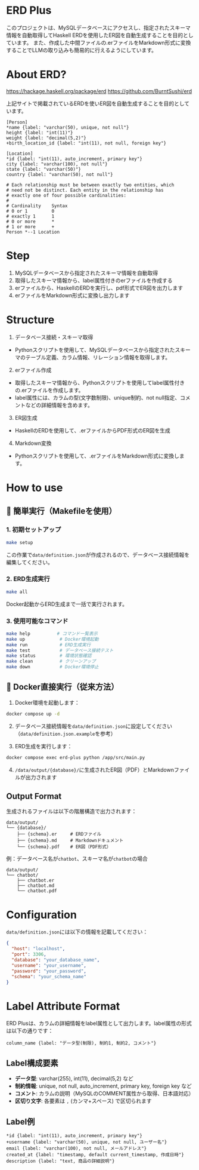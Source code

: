 # ERD Plus
このプロジェクトは、MySQLデータベースにアクセスし、指定されたスキーマ情報を自動取得してHaskell ERDを使用したER図を自動生成することを目的としています。
また、作成した中間ファイルの.erファイルをMarkdown形式に変換することでLLMの取り込みも簡易的に行えるようにしています。

# About ERD?
https://hackage.haskell.org/package/erd
https://github.com/BurntSushi/erd

上記サイトで掲載されているERDを使いER図を自動生成することを目的としています。

```
[Person]
*name {label: "varchar(50), unique, not null"}
height {label: "int(11)"}
weight {label: "decimal(5,2)"}
+birth_location_id {label: "int(11), not null, foreign key"}

[Location]
*id {label: "int(11), auto_increment, primary key"}
city {label: "varchar(100), not null"}
state {label: "varchar(50)"}
country {label: "varchar(50), not null"}

# Each relationship must be between exactly two entities, which
# need not be distinct. Each entity in the relationship has
# exactly one of four possible cardinalities:
#
# Cardinality    Syntax
# 0 or 1         0
# exactly 1      1
# 0 or more      *
# 1 or more      +
Person *--1 Location
```

# Step
1. MySQLデータベースから指定されたスキーマ情報を自動取得
2. 取得したスキーマ情報から、label属性付きのerファイルを作成する
3. erファイルから、HaskellのERDを実行し、pdf形式でER図を出力します
4. erファイルをMarkdown形式に変換し出力します

# Structure
1. データベース接続・スキーマ取得
- Pythonスクリプトを使用して、MySQLデータベースから指定されたスキーマのテーブル定義、カラム情報、リレーション情報を取得します。
2. erファイル作成
- 取得したスキーマ情報から、Pythonスクリプトを使用してlabel属性付きの.erファイルを作成します。
- label属性には、カラムの型(文字数制限)、unique制約、not null指定、コメントなどの詳細情報を含めます。
3. ER図生成
- HaskellのERDを使用して、.erファイルからPDF形式のER図を生成
4. Markdown変換
- Pythonスクリプトを使用して、.erファイルをMarkdown形式に変換します。

# How to use

## 🚀 簡単実行（Makefileを使用）

### 1. 初期セットアップ
```bash
make setup
```
この作業で`data/definition.json`が作成されるので、データベース接続情報を編集してください。

### 2. ERD生成実行
```bash
make all
```
Docker起動からERD生成まで一括で実行されます。

### 3. 使用可能なコマンド
```bash
make help          # コマンド一覧表示
make up             # Docker環境起動
make run            # ERD生成実行
make test           # データベース接続テスト
make status         # 環境状態確認
make clean          # クリーンアップ
make down           # Docker環境停止
```

## 🐳 Docker直接実行（従来方法）

1. Docker環境を起動します：
```bash
docker compose up -d
```

2. データベース接続情報を`data/definition.json`に設定してください（`data/definition.json.example`を参考）

3. ERD生成を実行します：
```bash
docker compose exec erd-plus python /app/src/main.py
```

4. `/data/output/{database}/`に生成されたER図（PDF）とMarkdownファイルが出力されます

## Output Format
生成されるファイルは以下の階層構造で出力されます：

```
data/output/
└── {database}/
    ├── {schema}.er     # ERDファイル
    ├── {schema}.md     # Markdownドキュメント
    └── {schema}.pdf    # ER図（PDF形式）
```

例：データベース名が`chatbot`、スキーマ名が`chatbot`の場合
```
data/output/
└── chatbot/
    ├── chatbot.er
    ├── chatbot.md
    └── chatbot.pdf
```

# Configuration
`data/definition.json`には以下の情報を記載してください：
```json
{
  "host": "localhost",
  "port": 3306,
  "database": "your_database_name",
  "username": "your_username",
  "password": "your_password",
  "schema": "your_schema_name"
}
```

# Label Attribute Format
ERD Plusは、カラムの詳細情報をlabel属性として出力します。label属性の形式は以下の通りです：

```
column_name {label: "データ型(制限), 制約1, 制約2, コメント"}
```

## Label構成要素
- **データ型**: varchar(255), int(11), decimal(5,2) など
- **制約情報**: unique, not null, auto_increment, primary key, foreign key など
- **コメント**: カラムの説明（MySQLのCOMMENT属性から取得、日本語対応）
- **区切り文字**: 各要素は `,` (カンマ+スペース) で区切られます

## Label例
```
*id {label: "int(11), auto_increment, primary key"}
+username {label: "varchar(50), unique, not null, ユーザー名"}
email {label: "varchar(100), not null, メールアドレス"}
created_at {label: "timestamp, default current_timestamp, 作成日時"}
description {label: "text, 商品の詳細説明"}
```